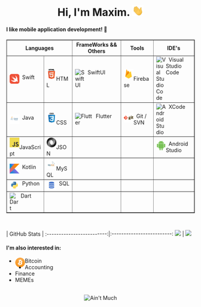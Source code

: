 <!DOCTYPE html>

<h1 align="center">
Hi, I'm Maxim. <img alt="Salute" src="https://github.com/cmadrid19/Mine/blob/main/assets/Hi.gif?raw=true" width="30px"/>
</h1>

#### I like mobile application development! 📱

<table style="border-collapse:collapse;" border="1">
  <tr>
    <th colspan="2"> Languages</th>
    <th>FrameWorks && Others</th>
    <th>Tools</th>
    <th>IDE's</th>
  </tr>
  <tr>
    <td> <img align="left" alt="SWift" width="26px" src="https://raw.githubusercontent.com/github/explore/80688e429a7d4ef2fca1e82350fe8e3517d3494d/topics/swift/swift.png"/> &nbsp;  Swift</td>
    <td><img align="left" alt="HTML" width="26px" src="https://raw.githubusercontent.com/github/explore/80688e429a7d4ef2fca1e82350fe8e3517d3494d/topics/html/html.png"/> &nbsp; HTML</td>
     <td><img align="left" alt="SwiftUI" width="26px" src="https://developer.apple.com/assets/elements/icons/swiftui/swiftui-96x96_2x.png"/> &nbsp; SwiftUI</td>
     <td><img align="left" alt="Firebase" width="26px" src="https://raw.githubusercontent.com/github/explore/80688e429a7d4ef2fca1e82350fe8e3517d3494d/topics/firebase/firebase.png"/> &nbsp; Firebase</td>
     <td><img align="left" alt="Visual Studio Code" width="26px" src="https://docs.microsoft.com/en-us/visualstudio/media/vs-ide-2019.svg?view=vs-2019"/> &nbsp; Visual Studio Code</td>
  </tr>
  <tr>
    <td><img align="left" alt="Java" width="26px" src="https://raw.githubusercontent.com/github/explore/80688e429a7d4ef2fca1e82350fe8e3517d3494d/topics/java/java.png"/> &nbsp; Java</td>
    <td><img align="left" alt="CSS" width="26px" src="https://raw.githubusercontent.com/github/explore/80688e429a7d4ef2fca1e82350fe8e3517d3494d/topics/css/css.png"/> &nbsp; CSS</td>
    <td><img align="left" alt="Flutter" width="48px" src="https://raw.githubusercontent.com/flutter/website/master/src/_assets/image/flutter-lockup-bg.jpg"/> &nbsp; Flutter</td>
    <td><img align="left" alt="Git" width="26px" src="https://raw.githubusercontent.com/github/explore/80688e429a7d4ef2fca1e82350fe8e3517d3494d/topics/git/git.png"/> &nbsp; Git / SVN</td>
    <td><img align="left" alt="Android Studio" width="26px" src="https://is5-ssl.mzstatic.com/image/thumb/Purple124/v4/d0/88/2a/d0882a24-5851-8833-ec52-5e2792e7ac8a/Xcode-85-220-0-4-2x.png/1200x630bb.png"/>&nbsp; XCode</td>
  </tr>
  <tr>
    <td><img align="left" alt="JavaScript" width="26px" src="https://raw.githubusercontent.com/github/explore/80688e429a7d4ef2fca1e82350fe8e3517d3494d/topics/javascript/javascript.png"/> &nbsp; JavaScript</td>
    <td><img align="left" alt="JSON" width="26px" src="https://raw.githubusercontent.com/github/explore/80688e429a7d4ef2fca1e82350fe8e3517d3494d/topics/json/json.png"/> &nbsp; JSON</td>
    <td></td>
    <td></td>
    <td><img align="left" alt="Android Studio" width="26px" src="https://raw.githubusercontent.com/github/explore/80688e429a7d4ef2fca1e82350fe8e3517d3494d/topics/android/android.png"/> &nbsp;  Android Studio</td>
  </tr>
  <tr>
    <td><img align="left" alt="Kotlin" width="26px" src="https://raw.githubusercontent.com/github/explore/80688e429a7d4ef2fca1e82350fe8e3517d3494d/topics/kotlin/kotlin.png"/> &nbsp; Kotlin</td>
    <td><img align="left" alt="MySQL" width="26px" src="https://raw.githubusercontent.com/github/explore/80688e429a7d4ef2fca1e82350fe8e3517d3494d/topics/mysql/mysql.png"/> &nbsp; MySQL</td>
    <td></td>
    <td></td>
    <td></td>
  </tr>
  <tr>
    <td><img align="left" alt="Python" width="26px" src="https://raw.githubusercontent.com/github/explore/80688e429a7d4ef2fca1e82350fe8e3517d3494d/topics/python/python.png"/> &nbsp; Python</td>
    <td><img align="left" alt="SQL" width="26px" src="https://raw.githubusercontent.com/github/explore/80688e429a7d4ef2fca1e82350fe8e3517d3494d/topics/sql/sql.png"/> &nbsp; SQL</td>
    <td></td>
    <td></td>
    <td></td>
  </tr>
  <tr>
    <td><img align="left" alt="Dart" width="26px" src="https://avatars.githubusercontent.com/u/1609975?s=200&v=4"/> &nbsp;Dart</td>
    <td></td>
    <td></td>
    <td></td>
    <td></td>
  </tr>
</table>
<br/>


| GitHub Stats |
:-------------------------:|:-------------------------:
![](https://github-readme-stats.codestackr.vercel.app/api?username=cmadrid19&show_icons=true&hide_border=true)  |  ![](https://github-readme-stats.vercel.app/api/top-langs/?username=cmadrid19&layout=compact)

#### I'm also interested in:
- Bitcoin <img align="left" alt="Bitcoin" width="26px" src="https://raw.githubusercontent.com/github/explore/80688e429a7d4ef2fca1e82350fe8e3517d3494d/topics/bitcoin/bitcoin.png"/>
- Accounting
- Finance
- MEMEs

<br/>

<div align="center">
<img alt="Ain't Much" width="300px" src="https://en.meming.world/images/en/thumb/b/be/But_It%27s_Honest_Work.jpg/600px-But_It%27s_Honest_Work.jpg" style="text-align: center;"/>
</div>




